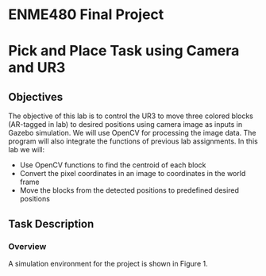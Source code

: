 # ENME480 Final Project

# Pick and Place Task using Camera and UR3

## Objectives

The objective of this lab is to control the UR3 to move three colored blocks (AR-tagged in lab) to desired positions using camera image as inputs in Gazebo simulation. We will use OpenCV for processing the image data. The program will also integrate the functions of previous lab assignments. In this lab we will:
- Use OpenCV functions to find the centroid of each block
- Convert the pixel coordinates in an image to coordinates in the world frame
- Move the blocks from the detected positions to predefined desired positions

## Task Description

### Overview

A simulation environment for the project is shown in Figure 1.